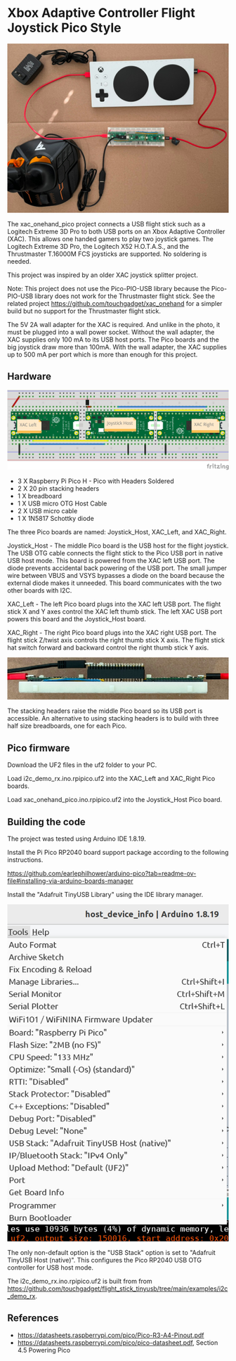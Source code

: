 # Xbox Adaptive Controller Flight Joystick Pico Style

![Flight stick connected to Xbox Adaptive Controller](./images/system_photo.jpg)

The xac_onehand_pico project connects a USB flight stick such as a Logitech
Extreme 3D Pro to both USB ports on an Xbox Adaptive Controller (XAC). This
allows one handed gamers to play two joystick games. The Logitech Extreme 3D
Pro, the Logitech X52 H.O.T.A.S., and the Thrustmaster T.16000M FCS joysticks
are supported. No soldering is needed.

This project was inspired by an older XAC joystick splitter project.

Note: This project does not use the Pico-PIO-USB library because the
Pico-PIO-USB library does not work for the Thrustmaster flight stick. See the
related project https://github.com/touchgadget/xac_onehand for a simpler build
but no support for the Thrustmaster flight stick.

The 5V 2A wall adapter for the XAC is required. And unlike in the photo, it
must be plugged into a wall power socket. Without the wall adapter, the XAC
supplies only 100 mA to its USB host ports. The Pico boards and the big
joystick draw more than 100mA. With the wall adapter, the XAC supplies up to
500 mA per port which is more than enough for this project.

## Hardware

![Drawing of the 3 Pi Picos connected on a breadboard](./images/xac_onehand_bb_H.jpg)

* 3 X Raspberry Pi Pico H - Pico with Headers Soldered
* 2 X 20 pin stacking headers
* 1 X breadboard
* 1 X USB micro OTG Host Cable
* 2 X USB micro cable
* 1 X 1N5817 Schottky diode

The three Pico boards are named: Joystick_Host, XAC_Left, and XAC_Right.

Joystick_Host - The middle Pico board is the USB host for the flight joystick.
The USB OTG cable connects the flight stick to the Pico USB port in native USB
host mode. This board is powered from the XAC left USB port. The diode prevents
accidental back powering of the USB port. The small jumper wire between VBUS
and VSYS bypasses a diode on the board because the external diode makes it
unneeded. This board communicates with the two other boards with I2C.

XAC_Left - The left Pico board plugs into the XAC left USB port. The flight
stick X and Y axes control the XAC left thumb stick. The left XAC USB port
powers this board and the Joystick_Host board.

XAC_Right - The right Pico board plugs into the XAC right USB port. The
flight stick Z/twist axis controls the right thumb stick X axis. The
flight stick hat switch forward and backward control the right thumb
stick Y axis.

![Side view showing the stacking headers](./images/side_view.jpg)

The stacking headers raise the middle Pico board so its USB port is accessible.
An alternative to using stacking headers is to build with three half size
breadboards, one for each Pico.

## Pico firmware

Download the UF2 files in the uf2 folder to your PC.

Load i2c_demo_rx.ino.rpipico.uf2 into the XAC_Left and XAC_Right Pico boards.

Load xac_onehand_pico.ino.rpipico.uf2 into the Joystick_Host Pico board.

## Building the code

The project was tested using Arduino IDE 1.8.19.

Install the Pi Pico RP2040 board support package according to the following
instructions.

https://github.com/earlephilhower/arduino-pico?tab=readme-ov-file#installing-via-arduino-boards-manager

Install the "Adafruit TinyUSB Library" using the IDE library manager.

![Arduino IDE build options](./images/build_options_usb_host_native.jpg)

The only non-default option is the "USB Stack" option is set to "Adafruit
TinyUSB Host (native)". This configures the Pico RP2040 USB OTG controller for
USB host mode.

The i2c_demo_rx.ino.rpipico.uf2 is built from from
https://github.com/touchgadget/flight_stick_tinyusb/tree/main/examples/i2c_demo_rx.

## References

* https://datasheets.raspberrypi.com/pico/Pico-R3-A4-Pinout.pdf
* https://datasheets.raspberrypi.com/pico/pico-datasheet.pdf, Section 4.5 Powering Pico
